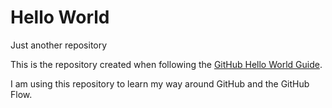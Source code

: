 # Hello World
Just another repository

This is the repository created when following the [GitHub Hello World Guide](https://guides.github.com/activities/hello-world/).

I am using this repository to learn my way around GitHub and the GitHub Flow.
